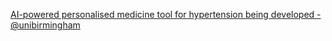 [AI-powered personalised medicine tool for hypertension being developed - @unibirmingham](https://qi.tc/qi/113300)
